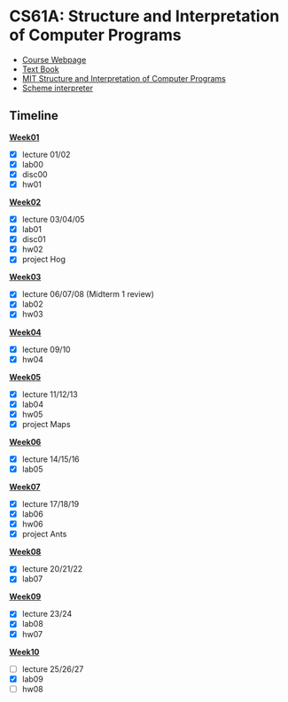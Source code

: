 # CS61A: Structure and Interpretation of Computer Programs
 - [Course Webpage](https://inst.eecs.berkeley.edu/~cs61a/fa18/)
 - [Text Book](http://composingprograms.com/)
 - [MIT Structure and Interpretation of Computer Programs](https://web.mit.edu/6.001/6.037/sicp.pdf)
 - [Scheme interpreter](https://code.cs61a.org/)
 
 ## Timeline
 **[Week01](https://github.com/sscheng25/CS61A/tree/main/week01)**
  - [x] lecture 01/02
  - [x] lab00
  - [x] disc00
  - [x] hw01
 
 **[Week02](https://github.com/sscheng25/CS61A/tree/main/week02)**
  - [x] lecture 03/04/05
  - [x] lab01
  - [x] disc01
  - [x] hw02
  - [x] project Hog

 **[Week03](https://github.com/sscheng25/CS61A/tree/main/week03)**
  - [x] lecture 06/07/08 (Midterm 1 review)
  - [x] lab02
  - [x] hw03

 **[Week04](https://github.com/sscheng25/CS61A/tree/main/week04)**
  - [x] lecture 09/10
  - [x] hw04

 **[Week05](https://github.com/sscheng25/CS61A/tree/main/week05)**
  - [x] lecture 11/12/13
  - [x] lab04
  - [x] hw05
  - [x] project Maps

 **[Week06](https://github.com/sscheng25/CS61A/tree/main/week06)**
  - [x] lecture 14/15/16
  - [x] lab05

 **[Week07](https://github.com/sscheng25/CS61A/tree/main/week07)**
  - [x] lecture 17/18/19
  - [x] lab06
  - [x] hw06
  - [x] project Ants

 **[Week08](https://github.com/sscheng25/CS61A/tree/main/week08)**
  - [x] lecture 20/21/22
  - [x] lab07

 **[Week09](https://github.com/sscheng25/CS61A/tree/main/week09)**
  - [x] lecture 23/24
  - [x] lab08
  - [x] hw07

 **[Week10](https://github.com/sscheng25/CS61A/tree/main/week10)**
  - [ ] lecture 25/26/27
  - [x] lab09
  - [ ] hw08
